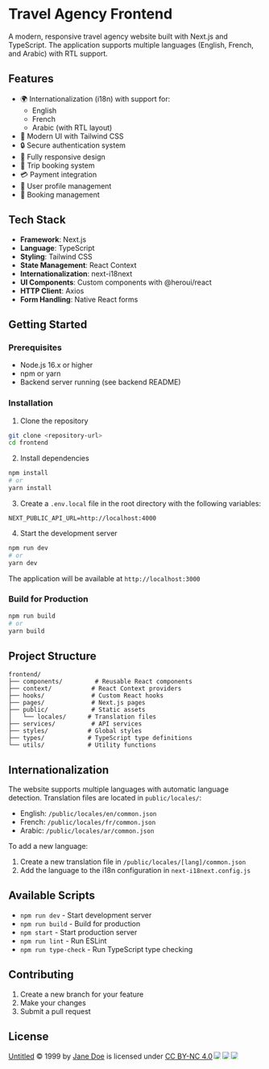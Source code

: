 # Travel Agency Frontend

A modern, responsive travel agency website built with Next.js and TypeScript. The application supports multiple languages (English, French, and Arabic) with RTL support.

## Features

- 🌍 Internationalization (i18n) with support for:
  - English
  - French
  - Arabic (with RTL layout)
- 🎨 Modern UI with Tailwind CSS
- 🔒 Secure authentication system
- 📱 Fully responsive design
- 🛄 Trip booking system
- 💳 Payment integration
- 👤 User profile management
- 📅 Booking management

## Tech Stack

- **Framework**: Next.js
- **Language**: TypeScript
- **Styling**: Tailwind CSS
- **State Management**: React Context
- **Internationalization**: next-i18next
- **UI Components**: Custom components with @heroui/react
- **HTTP Client**: Axios
- **Form Handling**: Native React forms

## Getting Started

### Prerequisites

- Node.js 16.x or higher
- npm or yarn
- Backend server running (see backend README)

### Installation

1. Clone the repository
```bash
git clone <repository-url>
cd frontend
```

2. Install dependencies
```bash
npm install
# or
yarn install
```

3. Create a `.env.local` file in the root directory with the following variables:
```env
NEXT_PUBLIC_API_URL=http://localhost:4000
```

4. Start the development server
```bash
npm run dev
# or
yarn dev
```

The application will be available at `http://localhost:3000`

### Build for Production

```bash
npm run build
# or
yarn build
```

## Project Structure

```
frontend/
├── components/         # Reusable React components
├── context/           # React Context providers
├── hooks/             # Custom React hooks
├── pages/             # Next.js pages
├── public/            # Static assets
│   └── locales/      # Translation files
├── services/          # API services
├── styles/           # Global styles
├── types/            # TypeScript type definitions
└── utils/            # Utility functions
```

## Internationalization

The website supports multiple languages with automatic language detection. Translation files are located in `public/locales/`:

- English: `/public/locales/en/common.json`
- French: `/public/locales/fr/common.json`
- Arabic: `/public/locales/ar/common.json`

To add a new language:
1. Create a new translation file in `/public/locales/[lang]/common.json`
2. Add the language to the i18n configuration in `next-i18next.config.js`

## Available Scripts

- `npm run dev` - Start development server
- `npm run build` - Build for production
- `npm start` - Start production server
- `npm run lint` - Run ESLint
- `npm run type-check` - Run TypeScript type checking

## Contributing

1. Create a new branch for your feature
2. Make your changes
3. Submit a pull request

## License

<a href="https://creativecommons.org">Untitled</a> © 1999 by <a href="https://creativecommons.org">Jane Doe</a> is licensed under <a href="https://creativecommons.org/licenses/by-nc/4.0/">CC BY-NC 4.0</a><img src="https://mirrors.creativecommons.org/presskit/icons/cc.svg" style="max-width: 1em;max-height:1em;margin-left: .2em;"><img src="https://mirrors.creativecommons.org/presskit/icons/by.svg" style="max-width: 1em;max-height:1em;margin-left: .2em;"><img src="https://mirrors.creativecommons.org/presskit/icons/nc.svg" style="max-width: 1em;max-height:1em;margin-left: .2em;">
